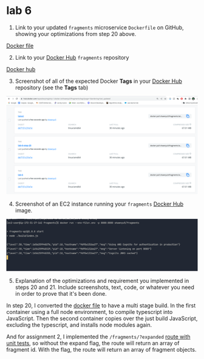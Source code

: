 # lab 6

1. Link to your updated `fragments` microservice `Dockerfile` on GitHub, showing your optimizations from step 20 above.

[Docker file](https://github.com/shawnyu5/fragments/blob/master/Dockerfile)

2. Link to your [Docker Hub](https://hub.docker.com/) `fragments` repository

[Docker hub](https://hub.docker.com/r/shawnyu5/fragments)

3. Screenshot of all of the expected Docker **Tags** in your [Docker Hub](https://hub.docker.com/) repository (see the **Tags** tab)

![docker_hub_tags](img/docker_hub_tags.png)

4. Screenshot of an EC2 instance running your `fragments` [Docker Hub](https://hub.docker.com/) image.

![docker_on_ec2](img/docker_on_ec2.png)

5. Explanation of the optimizations and requirement you implemented in steps 20
   and 21. Include screenshots, text, code, or whatever you need in order to
   prove that it's been done.

In step 20, I converted the [docker
file](https://github.com/shawnyu5/fragments/blob/master/Dockerfile) to have a
multi stage build. In the first container using a full node environment, to
compile typescript into JavaScript. Then the second container copies over the
just build JavaScript, excluding the typescript, and installs node modules
again.

And for assignment 2, I implemented the `/fragments/?expanded` [route with unit
tests](https://github.com/shawnyu5/fragments/commit/a9c3a0026f9401eca14c8636b10bba173367746c),
so without the expand flag, the route will return an array of fragment id. With
the flag, the route will return an array of fragment objects.
